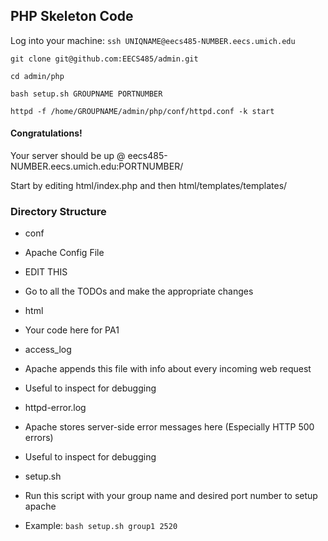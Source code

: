 ## PHP Skeleton Code

Log into your machine: `ssh UNIQNAME@eecs485-NUMBER.eecs.umich.edu`

`git clone git@github.com:EECS485/admin.git`

`cd admin/php`

`bash setup.sh GROUPNAME PORTNUMBER`

`httpd -f /home/GROUPNAME/admin/php/conf/httpd.conf -k start`

#### Congratulations!

Your server should be up @ eecs485-NUMBER.eecs.umich.edu:PORTNUMBER/

Start by editing html/index.php and then html/templates/templates/

### Directory Structure

* conf

 * Apache Config File
 * EDIT THIS
 * Go to all the TODOs and make the appropriate changes

* html
 * Your code here for PA1

* access_log
 * Apache appends this file with info about every incoming web request
 * Useful to inspect for debugging

* httpd-error.log

 * Apache stores server-side error messages here (Especially HTTP 500 errors)
 * Useful to inspect for debugging

* setup.sh

 * Run this script with your group name and desired port number to setup apache
 * Example: `bash setup.sh group1 2520`
